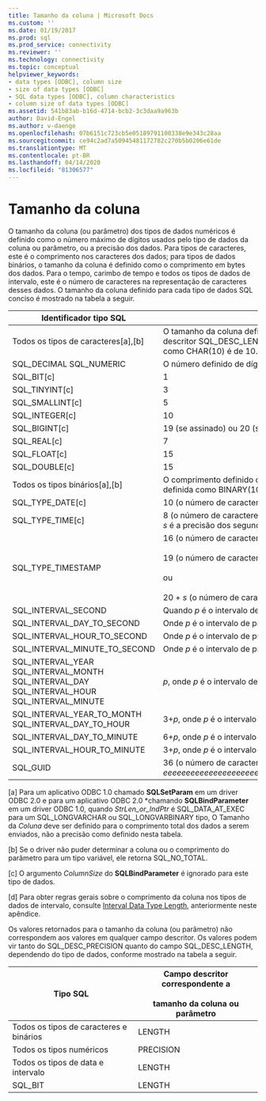 ```yaml
---
title: Tamanho da coluna | Microsoft Docs
ms.custom: ''
ms.date: 01/19/2017
ms.prod: sql
ms.prod_service: connectivity
ms.reviewer: ''
ms.technology: connectivity
ms.topic: conceptual
helpviewer_keywords:
- data types [ODBC], column size
- size of data types [ODBC]
- SQL data types [ODBC], column characteristics
- column size of data types [ODBC]
ms.assetid: 541b83ab-b16d-4714-bcb2-3c3daa9a963b
author: David-Engel
ms.author: v-daenge
ms.openlocfilehash: 07b6151c723cb5e05189791100338e9e343c28aa
ms.sourcegitcommit: ce94c2ad7a50945481172782c270b5b0206e61de
ms.translationtype: MT
ms.contentlocale: pt-BR
ms.lasthandoff: 04/14/2020
ms.locfileid: "81306577"
---
```

# <a name="column-size"></a>Tamanho da coluna
O tamanho da coluna (ou parâmetro) dos tipos de dados numéricos é definido como o número máximo de dígitos usados pelo tipo de dados da coluna ou parâmetro, ou a precisão dos dados. Para tipos de caracteres, este é o comprimento nos caracteres dos dados; para tipos de dados binários, o tamanho da coluna é definido como o comprimento em bytes dos dados. Para o tempo, carimbo de tempo e todos os tipos de dados de intervalo, este é o número de caracteres na representação de caracteres desses dados. O tamanho da coluna definido para cada tipo de dados SQL conciso é mostrado na tabela a seguir.  
  
|Identificador tipo SQL|Tamanho da coluna|  
|-------------------------|-----------------|  
|Todos os tipos de caracteres[a],[b]|O tamanho da coluna definido ou máximo em caracteres da coluna ou parâmetro (conforme contido no campo descritor SQL_DESC_LENGTH). Por exemplo, o tamanho da coluna de uma coluna de caracteres de byte único definida como CHAR(10) é de 10.|  
|SQL_DECIMAL SQL_NUMERIC|O número definido de dígitos. Por exemplo, a precisão de uma coluna definida como NUMERIC(10,3) é de 10.|  
|SQL_BIT[c]|1|  
|SQL_TINYINT[c]|3|  
|SQL_SMALLINT[c]|5|  
|SQL_INTEGER[c]|10|  
|SQL_BIGINT[c]|19 (se assinado) ou 20 (se não assinado)|  
|SQL_REAL[c]|7|  
|SQL_FLOAT[c]|15|  
|SQL_DOUBLE[c]|15|  
|Todos os tipos binários[a],[b]|O comprimento definido ou máximo em bytes da coluna ou parâmetro. Por exemplo, o comprimento de uma coluna definida como BINARY(10) é de 10.|  
|SQL_TYPE_DATE[c]|10 (o número de caracteres no formato *yyyy-mm-dd).*|  
|SQL_TYPE_TIME[c]|8 (o número de caracteres no formato *hh-mm-ss),* ou 9 + *s* (o número de caracteres no formato *hh:mm:ss*[.fff...], onde *s* é a precisão dos segundos).|  
|SQL_TYPE_TIMESTAMP|16 (o número de caracteres no formato *yyyy-mm-dd hh:mm)*<br /><br /> 19 (o número de caracteres no formato *yyyy-mm-dd* *hh:mm:ss)*<br /><br /> ou<br /><br /> 20 + *s* (o número de caracteres no formato *yyyy-mm-dd hh:mm:ss*[.fff...], onde *s* é a precisão dos segundos).|  
|SQL_INTERVAL_SECOND|Quando *p* é o intervalo de precisão líder e *s* é a precisão segundos, *p* (se *s*=0) ou *p*+*s*+1 (se *s*>0). [d]|  
|SQL_INTERVAL_DAY_TO_SECOND|Onde *p* é o intervalo de precisão líder e *s* é a precisão segundos, 9+*p* (se *s*=0) ou 10+*p*+*s* (se *s*>0). [d]|  
|SQL_INTERVAL_HOUR_TO_SECOND|Onde *p* é o intervalo de precisão líder e *s* é a precisão segundos, 6+*p* (se *s*=0) ou 7+*p*+*s* (se *s*>0). [d]|  
|SQL_INTERVAL_MINUTE_TO_SECOND|Onde *p* é o intervalo de precisão líder e *s* é a precisão segundos, 3+*p* (se *s*=0) ou 4+*p*+*s* (se *s*>0). [d]|  
|SQL_INTERVAL_YEAR SQL_INTERVAL_MONTH SQL_INTERVAL_DAY SQL_INTERVAL_HOUR SQL_INTERVAL_MINUTE|*p*, onde *p* é o intervalo de precisão de liderança. [d]|  
|SQL_INTERVAL_YEAR_TO_MONTH SQL_INTERVAL_DAY_TO_HOUR|3+*p*, onde *p* é o intervalo de precisão de liderança. [d]|  
|SQL_INTERVAL_DAY_TO_MINUTE|6+*p*, onde *p* é o intervalo de precisão de liderança. [d]|  
|SQL_INTERVAL_HOUR_TO_MINUTE|3+*p*, onde *p* é o intervalo de precisão de liderança. [d]|  
|SQL_GUID|36 (o número de caracteres no formato *aaaaaaaaaaa-bbbb-cccc-dddd-eeeeeeeeeeeeeeeeeeeeeeeeeeeeeeeeeeeeeeeeeeeeeeeeeeeeeeeeeeeeeeeeeeeeeeeeeeeeeeeeeeeeeeeeeeeeeeeeee*|  
  
 [a] Para um aplicativo ODBC 1.0 chamado **SQLSetParam** em um driver ODBC 2.0 e para um aplicativo ODBC 2.0 \*chamando **SQLBindParameter** em um driver ODBC 1.0, quando *StrLen_or_IndPtr* é SQL_DATA_AT_EXEC para um SQL_LONGVARCHAR ou SQL_LONGVARBINARY tipo, O Tamanho da *Coluna* deve ser definido para o comprimento total dos dados a serem enviados, não a precisão como definido nesta tabela.  
  
 [b] Se o driver não puder determinar a coluna ou o comprimento do parâmetro para um tipo variável, ele retorna SQL_NO_TOTAL.  
  
 [c] O argumento *ColumnSize* do **SQLBindParameter** é ignorado para este tipo de dados.  
  
 [d] Para obter regras gerais sobre o comprimento da coluna nos tipos de dados de intervalo, consulte [Interval Data Type Length](../../../odbc/reference/appendixes/interval-data-type-length.md), anteriormente neste apêndice.  
  
 Os valores retornados para o tamanho da coluna (ou parâmetro) não correspondem aos valores em qualquer campo descritor. Os valores podem vir tanto do SQL_DESC_PRECISION quanto do campo SQL_DESC_LENGTH, dependendo do tipo de dados, conforme mostrado na tabela a seguir.  
  
|Tipo SQL|Campo descritor correspondente a<br /><br /> tamanho da coluna ou parâmetro|  
|--------------|--------------------------------------------------------------------|  
|Todos os tipos de caracteres e binários|LENGTH|  
|Todos os tipos numéricos|PRECISION|  
|Todos os tipos de data e intervalo|LENGTH|  
|SQL_BIT|LENGTH|
